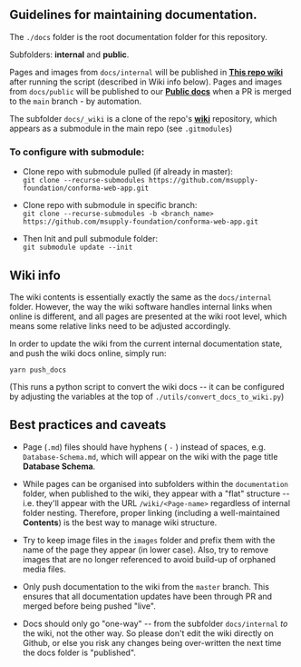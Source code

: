## Guidelines for maintaining documentation.

The `./docs` folder is the root documentation folder for this repository.

Subfolders: **internal** and **public**.

Pages and images from `docs/internal` will be published in [**This repo wiki**](https://github.com/msupply-foundation/conforma-web-app/wiki) after running the script (described in Wiki info below).
Pages and images from `docs/public` will be published to our [**Public docs**](https://msupply-foundation.github.io/conforma-web-app/) when a PR is merged to the `main` branch - by automation.

The subfolder `docs/_wiki` is a clone of the repo's [**wiki**](https://github.com/msupply-foundation/conforma-web-app/wiki) repository, which appears as a submodule in the main repo (see `.gitmodules`)

### To configure with submodule:

- Clone repo with submodule pulled (if already in master):  
  `git clone --recurse-submodules https://github.com/msupply-foundation/conforma-web-app.git`

- Clone repo with submodule in specific branch:  
  `git clone --recurse-submodules -b <branch_name> https://github.com/msupply-foundation/conforma-web-app.git`

- Then Init and pull submodule folder:  
  `git submodule update --init`

## Wiki info

The wiki contents is essentially exactly the same as the `docs/internal` folder. However, the way the wiki software handles internal links when online is different, and all pages are presented at the wiki root level, which means some relative links need to be adjusted accordingly.

In order to update the wiki from the current internal documentation state, and push the wiki docs online, simply run:

`yarn push_docs`

(This runs a python script to convert the wiki docs -- it can be configured by adjusting the variables at the top of `./utils/convert_docs_to_wiki.py`)

## Best practices and caveats

- Page (`.md`) files should have hyphens ( `-` ) instead of spaces, e.g. `Database-Schema.md`, which will appear on the wiki with the page title **Database Schema**.

- While pages can be organised into subfolders within the `documentation` folder, when published to the wiki, they appear with a "flat" structure -- i.e. they'll appear with the URL `/wiki/<Page-name>` regardless of internal folder nesting. Therefore, proper linking (including a well-maintained **Contents**) is the best way to manage wiki structure.

- Try to keep image files in the `images` folder and prefix them with the name of the page they appear (in lower case). Also, try to remove images that are no longer referenced to avoid build-up of orphaned media files.

- Only push documentation to the wiki from the `master` branch. This ensures that all documentation updates have been through PR and merged before being pushed "live".

- Docs should only go "one-way" -- from the subfolder `docs/internal` _to_ the wiki, not the other way. So please don't edit the wiki directly on Github, or else you risk any changes being over-written the next time the docs folder is "published".
